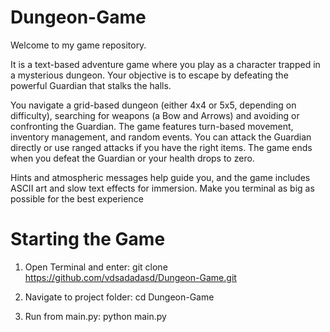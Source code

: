 
# Dungeon-Game

Welcome to my game repository.

It is a text-based adventure game where you play as a character trapped in a mysterious dungeon. Your objective is to escape by defeating the powerful Guardian that stalks the halls.

You navigate a grid-based dungeon (either 4x4 or 5x5, depending on difficulty), searching for weapons (a Bow and Arrows) and avoiding or confronting the Guardian. The game features turn-based movement, inventory management, and random events. You can attack the Guardian directly or use ranged attacks if you have the right items. The game ends when you defeat the Guardian or your health drops to zero.

Hints and atmospheric messages help guide you, and the game includes ASCII art and slow text effects for immersion.
Make you terminal as big as possible for the best experience


# Starting the Game

1. Open Terminal and enter: git clone https://github.com/vdsadadasd/Dungeon-Game.git

2. Navigate to project folder: cd Dungeon-Game

3. Run from main.py: python main.py 


